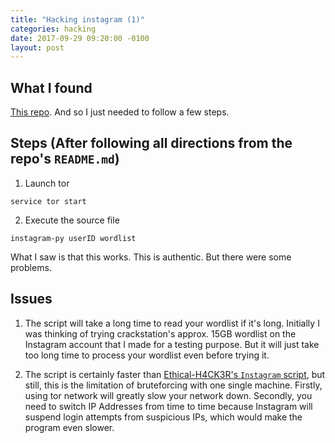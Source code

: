 ```yaml
---
title: "Hacking instagram (1)"
categories: hacking
date: 2017-09-29 09:20:00 -0100
layout: post
---
```

## What I found
[This repo](https://github.com/Mr-Polite/instagram-py). And so I just needed to follow a few steps.

## Steps (After following all directions from the repo's `README.md`)
1. Launch tor
```
service tor start
```
2. Execute the source file
```
instagram-py userID wordlist
```
What I saw is that this works. This is authentic. But there were some problems.

## Issues
1. The script will take a long time to read your wordlist if it's long. 
Initially I was thinking of trying crackstation's approx. 15GB wordlist on the Instagram account that I made for a testing purpose. But it will just take too long time to process your wordlist even before trying it.

2. The script is certainly faster than [Ethical-H4CK3R's `Instagram` script](https://github.com/Ethical-H4CK3R/Instagram), but still, this is the limitation of bruteforcing with one single machine. Firstly, using tor network will greatly slow your network down. Secondly, you need to switch IP Addresses from time to time because Instagram will suspend login attempts from suspicious IPs, which would make the program even slower.

